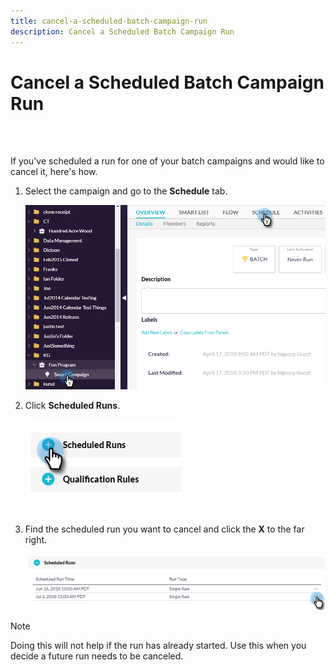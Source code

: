 ```yaml
---
title: cancel-a-scheduled-batch-campaign-run
description: Cancel a Scheduled Batch Campaign Run
---
```


# Cancel a Scheduled Batch Campaign Run
<br>&nbsp;

If you've scheduled a run for one of your batch campaigns and would like to cancel it, here's how.

1. Select the campaign and go to the **Schedule** tab.

   ![Image One](/help/sky/assets/smart-campaigns/cancel-a-scheduled-batch-campaign-run/cancel-a-scheduled-batch-campaign-run-1.png)

1. Click **Scheduled Runs**.

   ![Image Two](/help/sky/assets/smart-campaigns/cancel-a-scheduled-batch-campaign-run/cancel-a-scheduled-batch-campaign-run-2.png)

1. Find the scheduled run you want to cancel and click the **X** to the far right.

   ![Image Three](/help/sky/assets/smart-campaigns/cancel-a-scheduled-batch-campaign-run/cancel-a-scheduled-batch-campaign-run-3.png)

>[!NOTE]
>
>Doing this will not help if the run has already started. Use this when you decide a future run needs to be canceled.
